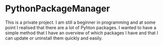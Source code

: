 # PythonPackageManager
This is a private project. I am still a beginner in programming and at some point I realised that there are a lot of Pyhton packages. I wanted to have a simple method that I have an overview of which packages I have and that I can update or uninstall them quickly and easily.
